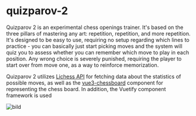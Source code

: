 # quizparov-2

Quizparov 2 is an experimental chess openings trainer. It's based on the three pillars of mastering any art: repetition, repetition, and more repetition. It's designed to be easy to use, requiring no setup regarding which lines to practice - you can basically just start picking moves and the system will quiz you to assess whether you can remember which move to play in each position. Any wrong choice is severely punished, requiring the player to start over from move one, as a way to reinforce memorization.

Quizparov 2 utilizes [Lichess API](https://lichess.org/api) for fetching data about the statistics of possible moves, as well as the [vue3-chessboard](https://github.com/qwerty084/vue3-chessboard) component for representing the chess board. In addition, the Vuetify component framework is used 

![bild](https://github.com/thomaskrut/quizparov-2/assets/109295151/6cb0113f-e6e4-40ec-8a02-f29431eb8e2d)

